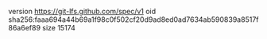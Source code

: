 version https://git-lfs.github.com/spec/v1
oid sha256:faaa694a44b69a1f98c0f502cf20d9ad8ed0ad7634ab590839a8517f86a6ef89
size 15174
